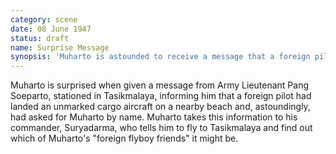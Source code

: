 ```yaml
---
category: scene
date: 08 June 1947
status: draft
name: Surprise Message
synopsis: 'Muharto is astounded to receive a message that a foreign pilot has landed on a remote beach and asked for him by name.' 
---
```


Muharto is surprised when  given a message from Army Lieutenant Pang Soeparto, stationed in Tasikmalaya, informing him that a foreign pilot
had landed an unmarked cargo aircraft on a nearby beach and,
astoundingly, had asked for Muharto by name. Muharto takes this
information to his commander, Suryadarma, who tells him to fly to Tasikmalaya
and find out which of Muharto's "foreign flyboy friends" it might be. 
